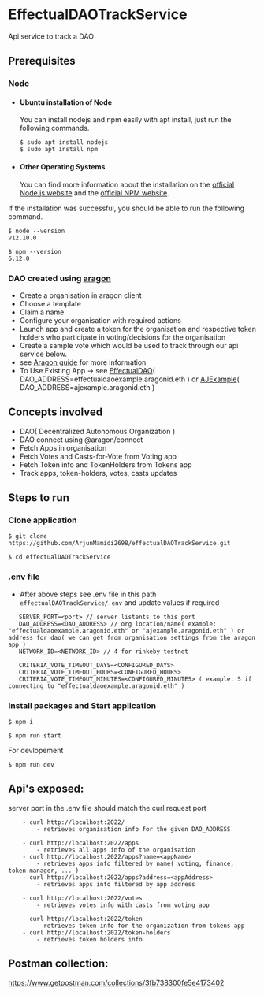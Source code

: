 # EffectualDAOTrackService

Api service to track a DAO

## Prerequisites

### Node

-   #### Ubuntu installation of Node

    You can install nodejs and npm easily with apt install, just run the following commands.

        $ sudo apt install nodejs
        $ sudo apt install npm

-   #### Other Operating Systems
    You can find more information about the installation on the [official Node.js website](https://nodejs.org/) and the [official NPM website](https://npmjs.org/).

If the installation was successful, you should be able to run the following command.

    $ node --version
    v12.10.0

    $ npm --version
    6.12.0

### DAO created using [aragon](https://client.aragon.org/#/)

-   Create a organisation in aragon client
-   Choose a template
-   Claim a name
-   Configure your organisation with required actions
-   Launch app and create a token for the organisation and respective token holders who participate in voting/decisions for the organisation
-   Create a sample vote which would be used to track through our api service below.
-   see [Aragon guide](https://help.aragon.org/collection/1-aragon-user-guide) for more information
-   To Use Existing App -> see [EffectualDAO](https://client.aragon.org/#/effectualdaoexample.aragonid.eth)( DAO_ADDRESS=effectualdaoexample.aragonid.eth )
or [AJExample](https://client.aragon.org/#/ajexample.aragonid.eth)( DAO_ADDRESS=ajexample.aragonid.eth )

## Concepts involved

-   DAO( Decentralized Autonomous Organization )
-   DAO connect using @aragon/connect
-   Fetch Apps in organisation
-   Fetch Votes and Casts-for-Vote from Voting app
-   Fetch Token info and TokenHolders from Tokens app
-   Track apps, token-holders, votes, casts updates

## Steps to run

### Clone application

```
$ git clone https://github.com/ArjunMamidi2698/effectualDAOTrackService.git

$ cd effectualDAOTrackService
```

### .env file

-   After above steps see .env file in this path `effectualDAOTrackService/.env` and update values if required

```
   SERVER_PORT=<port> // server listents to this port
   DAO_ADDRESS=<DAO_ADDRESS> // org location/name( example: "effectualdaoexample.aragonid.eth" or "ajexample.aragonid.eth" ) or address for dao( we can get from organisation settings from the aragon app )
   NETWORK_ID=<NETWORK_ID> // 4 for rinkeby testnet

   CRITERIA_VOTE_TIMEOUT_DAYS=<CONFIGURED_DAYS>
   CRITERIA_VOTE_TIMEOUT_HOURS=<CONFIGURED_HOURS>
   CRITERIA_VOTE_TIMEOUT_MINUTES=<CONFIGURED_MINUTES> ( example: 5 if connecting to "effectualdaoexample.aragonid.eth" )
```

### Install packages and Start application

```
$ npm i

$ npm run start
```

For devlopement

```
$ npm run dev
```

## Api's exposed:

server port in the .env file should match the curl request port

```
    - curl http://localhost:2022/
        - retrieves organisation info for the given DAO_ADDRESS

    - curl http://localhost:2022/apps
        - retrieves all apps info of the organisation
    - curl http://localhost:2022/apps?name=<appName>
        - retrieves apps info filtered by name( voting, finance, token-manager, ... )
    - curl http://localhost:2022/apps?address=<appAddress>
        - retrieves apps info filtered by app address

    - curl http://localhost:2022/votes
        - retrieves votes info with casts from voting app

    - curl http://localhost:2022/token
        - retrieves token info for the organization from tokens app
    - curl http://localhost:2022/token-holders
        - retrieves token holders info

```

## Postman collection:

https://www.getpostman.com/collections/3fb738300fe5e4173402
